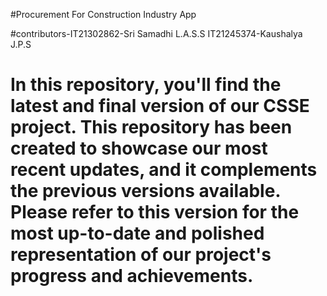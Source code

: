 #Procurement For Construction Industry App




#contributors-IT21302862-Sri Samadhi L.A.S.S
              IT21245374-Kaushalya J.P.S


# In this repository, you'll find the latest and final version of our CSSE project. This repository has been created to showcase our most recent updates, and it complements the previous versions available. Please refer to this version for the most up-to-date and polished representation of our project's progress and achievements.

